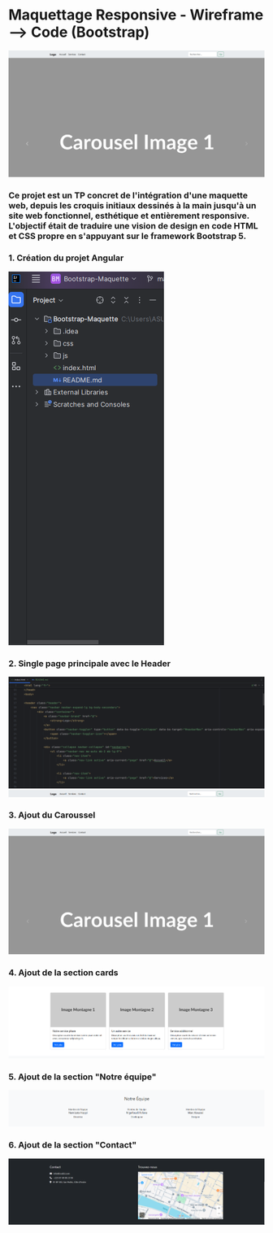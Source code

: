 <h1>Maquettage Responsive - Wireframe --> Code (Bootstrap)</h1>
<img src="Captures/page-principale.png">
<h3><p>Ce projet est un TP concret de l'intégration d'une maquette web, depuis les croquis initiaux dessinés à la main jusqu'à un site web fonctionnel, esthétique et entièrement responsive. L'objectif était de traduire une vision de design en code HTML et CSS propre en s'appuyant sur le framework Bootstrap 5.</p></h3>
<h3>1. Création du projet Angular</h3>
<img src="Captures/Creation-projet.png">
<br/>
<h3>2. Single page principale avec le Header</h3>
<img src="Captures/index-html.png">
<br/>
<img src="Captures/header.png">
<br/>
<h3>3. Ajout du Caroussel</h3>
<img src="Captures/caroussel.png">
<br/>
<h3>4. Ajout de la section cards</h3>
<img src="Captures/cards.png">
<br/>
<h3>5. Ajout de la section "Notre équipe"</h3>
<img src="Captures/notre-equipe.png">
<br/>
<h3>6. Ajout de la section "Contact"</h3>
<img src="Captures/contatcts.png">
